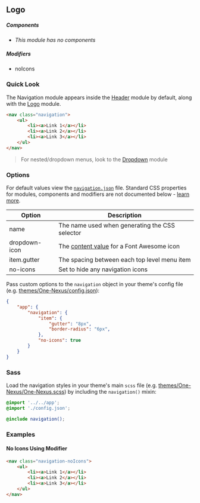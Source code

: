 ## Logo

##### Components

* _This module has no components_

##### Modifiers

* noIcons

### Quick Look

The Navigation module appears inside the [Header](https://github.com/esr360/One-Nexus/tree/master/src/modules/objects/header) module by default, along with the [Logo](https://github.com/esr360/One-Nexus/tree/master/src/modules/objects/logo) module.

```html
<nav class="navigation">
    <ul>
        <li><a>Link 1</a></li>
        <li><a>Link 2</a></li>
        <li><a>Link 3</a></li>
    </ul>
</nav>
```

> For nested/dropdown menus, look to the [Dropdown](https://github.com/esr360/One-Nexus/tree/master/src/modules/objects/dropdown) module

### Options

For default values view the [`navigation.json`](navigation.json) file. Standard CSS properties for modules, components and modifiers are not documented below - [learn more](https://github.com/esr360/Synergy/wiki/Configuring-a-Module#pass-custom-css-to-modules).

<table class="table">
    <thead>
        <tr>
            <th>Option</th>
            <th>Description</th>
        </tr>
    </thead>
    <tbody>
        <tr>
            <td>name</td>
            <td>The name used when generating the CSS selector</td>
        </tr>
        <tr>
            <td>dropdown-icon</td>
            <td>The <a href="http://astronautweb.co/snippet/font-awesome/" target="blank">content value</a> for a Font Awesome icon</td>
        </tr>
        <tr>
            <td>item.gutter</td>
            <td>The spacing between each top level menu item</td>
        </tr>
        <tr>
            <td>no-icons</td>
            <td>Set to hide any navigation icons</td>
        </tr>
    </tbody>
</table>

Pass custom options to the `navigation` object in your theme's config file (e.g. [themes/One-Nexus/config.json](../../../themes/One-Nexus/config.json)):

```json
{
    "app": {
        "navigation": {
            "item": {
                "gutter": "8px",
                "border-radius": "6px",
            },
            "no-icons": true
        }
    }
}
```

### Sass

Load the navigation styles in your theme's main `scss` file (e.g. [themes/One-Nexus/One-Nexus.scss](../../../themes/One-Nexus/One-Nexus.scss)) by including the `navigation()` mixin:

```scss
@import '../../app';
@import './config.json';

@include navigation();
```

### Examples

#### No Icons Using Modifier

```html
<nav class="navigation-noIcons">
    <ul>
        <li><a>Link 1</a></li>
        <li><a>Link 2</a></li>
        <li><a>Link 3</a></li>
    </ul>
</nav>
```